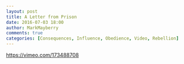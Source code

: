 ```yaml
---
layout: post
title: A Letter from Prison
date: 2016-07-03 18:00
author: MarkMayberry
comments: true
categories: [Consequences, Influence, Obedience, Video, Rebellion]
---
```

https://vimeo.com/173488708
